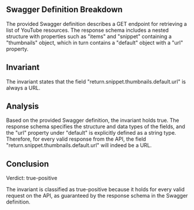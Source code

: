 ## Swagger Definition Breakdown

The provided Swagger definition describes a GET endpoint for retrieving a list of YouTube resources. The response schema includes a nested structure with properties such as "items" and "snippet" containing a "thumbnails" object, which in turn contains a "default" object with a "url" property.

## Invariant

The invariant states that the field "return.snippet.thumbnails.default.url" is always a URL.

## Analysis

Based on the provided Swagger definition, the invariant holds true. The response schema specifies the structure and data types of the fields, and the "url" property under "default" is explicitly defined as a string type. Therefore, for every valid response from the API, the field "return.snippet.thumbnails.default.url" will indeed be a URL.

## Conclusion

Verdict: true-positive

The invariant is classified as true-positive because it holds for every valid request on the API, as guaranteed by the response schema in the Swagger definition.
